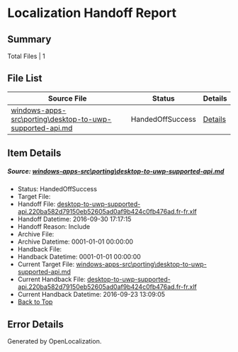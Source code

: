 # <a name='report-top'></a> Localization Handoff Report

## Summary
 Total Files | 1

## File List
 Source File | Status | Details 
 ----------- | ------ | ------- 
 [windows-apps-src\porting\desktop-to-uwp-supported-api.md](https://github.com/Microsoft/windows-apps/blob/e59147158fc6917e6e761356716bd0d38b3a170d/windows-apps-src/porting/desktop-to-uwp-supported-api.md) | HandedOffSuccess | [Details](#2582cacb6333cd90440caa3c57a3cd8f06bf94e34912)

## Item Details
##### <a name='2582cacb6333cd90440caa3c57a3cd8f06bf94e34912'></a> Source: [windows-apps-src\porting\desktop-to-uwp-supported-api.md](https://github.com/Microsoft/windows-apps/blob/e59147158fc6917e6e761356716bd0d38b3a170d/windows-apps-src/porting/desktop-to-uwp-supported-api.md)
* Status: HandedOffSuccess
* Target File: 
* Handoff File: [desktop-to-uwp-supported-api.220ba582d79150eb52605ad0af9b424c0fb476ad.fr-fr.xlf](https://github.com/Microsoft/WDG.handoff/blob/697dd8ed2025642449b7c7c968f02f84cdcb11b6/ol-handoff/Microsoft/windows-apps.fr-fr/master/desktop-to-uwp-supported-api.220ba582d79150eb52605ad0af9b424c0fb476ad.fr-fr.xlf)
* Handoff Datetime: 2016-09-30 17:17:15
* Handoff Reason: Include
* Archive File: 
* Archive Datetime: 0001-01-01 00:00:00
* Handback File: 
* Handback Datetime: 0001-01-01 00:00:00
* Current Target File: [windows-apps-src\porting\desktop-to-uwp-supported-api.md](https://github.com/Microsoft/windows-apps.fr-fr/blob/96e9598370156edbfa98d1aafbdc6d614eb551eb/windows-apps-src/porting/desktop-to-uwp-supported-api.md)
* Current Handback File: [desktop-to-uwp-supported-api.220ba582d79150eb52605ad0af9b424c0fb476ad.fr-fr.xlf](https://github.com/Microsoft/WDG.handback/blob/5253e54b52aa6629b9eeb51646ad5f8d7b853735/ol-handback/Microsoft/windows-apps.fr-fr/master/desktop-to-uwp-supported-api.220ba582d79150eb52605ad0af9b424c0fb476ad.fr-fr.xlf)
* Current Handback Datetime: 2016-09-23 13:09:05
* [Back to Top](#report-top)


## Error Details

Generated by OpenLocalization.
